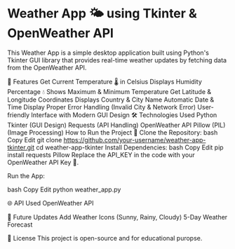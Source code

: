 # Weather App 🌤️ using Tkinter & OpenWeather API
This Weather App is a simple desktop application built using Python's Tkinter GUI library that provides real-time weather updates by fetching data from the OpenWeather API.

🔑 Features
Get Current Temperature 🌡️ in Celsius
Displays Humidity Percentage 💧
Shows Maximum & Minimum Temperature
Get Latitude & Longitude Coordinates
Displays Country & City Name
Automatic Date & Time Display
Proper Error Handling (Invalid City & Network Error)
User-friendly Interface with Modern GUI Design
🛠️ Technologies Used
Python
Tkinter (GUI Design)
Requests (API Handling)
OpenWeather API
Pillow (PIL) (Image Processing)
How to Run the Project 🚀
Clone the Repository:
bash
Copy
Edit
git clone https://github.com/your-username/weather-app-tkinter.git
cd weather-app-tkinter
Install Dependencies:
bash
Copy
Edit
pip install requests Pillow
Replace the API_KEY in the code with your OpenWeather API Key 🔑.

Run the App:

bash
Copy
Edit
python weather_app.py

🌐 API Used
OpenWeather API

💪 Future Updates
Add Weather Icons (Sunny, Rainy, Cloudy)
5-Day Weather Forecast

📝 License
This project is open-source and for educational puropse.

